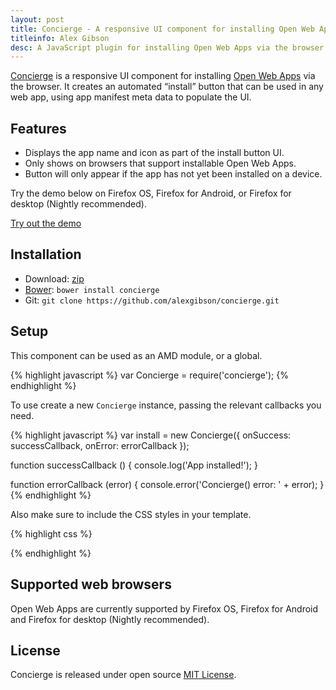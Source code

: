 ```yaml
---
layout: post
title: Concierge - A responsive UI component for installing Open Web Apps.
titleinfo: Alex Gibson
desc: A JavaScript plugin for installing Open Web Apps via the browser.
---
```


[Concierge](https://github.com/alexgibson/concierge) is a responsive UI component for installing [Open Web Apps](https://developer.mozilla.org/en-US/docs/Web/Apps) via the browser. It creates an automated “install” button that can be used in any web app, using app manifest meta data to populate the UI.

Features
----------

* Displays the app name and icon as part of the install button UI.
* Only shows on browsers that support installable Open Web Apps.
* Button will only appear if the app has not yet been installed on a device.

Try the demo below on Firefox OS, Firefox for Android, or Firefox for desktop (Nightly recommended).

[Try out the demo](https://alexgibson.github.com/concierge)

Installation
---------------------------------------

* Download: [zip](https://github.com/alexgibson/concierge/archive/master.zip)
* [Bower](https://github.com/twitter/bower/): `bower install concierge`
* Git: `git clone https://github.com/alexgibson/concierge.git`

Setup
---------

This component can be used as an AMD module, or a global.

{% highlight javascript %}
var Concierge = require('concierge');
{% endhighlight %}

To use create a new `Concierge` instance, passing the relevant callbacks you need.

{% highlight javascript %}
var install = new Concierge({
    onSuccess: successCallback,
    onError: errorCallback
});

function successCallback () {
    console.log('App installed!');
}

function errorCallback (error) {
    console.error('Concierge() error: ' + error);
}
{% endhighlight %}

Also make sure to include the CSS styles in your template.

{% highlight css %}
<link type="text/css" rel="stylesheet" href="concierge.css" />
{% endhighlight %}

Supported web browsers
----------------------

Open Web Apps are currently supported by Firefox OS, Firefox for Android and Firefox for desktop (Nightly recommended).

License
-------

Concierge is released under open source [MIT License](https://github.com/alexgibson/concierge/blob/master/LICENSE.md).
